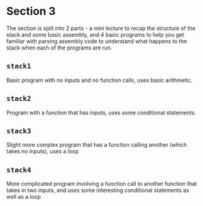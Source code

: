 # Section 3

The section is split into 2 parts - a mini lecture to recap the structure of the stack and some basic assembly, and 4 basic programs to help you get familiar with parsing assembly code to understand what happens to the stack when each of the programs are run.

## `stack1`

Basic program with no inputs and no function calls, uses basic arithmetic.

## `stack2`

Program with a function that has inputs, uses some conditional statements.

## `stack3`

Slight more complex program that has a function calling another (which takes no inputs), uses a loop

## `stack4`

More complicated program involving a function call to another function that takes in two inputs, and uses some interesting conditional statements as well as a loop
